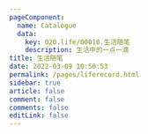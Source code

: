 ```yaml
---
pageComponent:
  name: Catalogue
  data:
    key: 020.life/00010.生活随笔
    description: 生活中的一点一滴
title: 生活随笔
date: 2022-03-09 10:50:53
permalink: /pages/liferecord.html
sidebar: true
article: false
comment: false
comments: false
editLink: false
---
```

